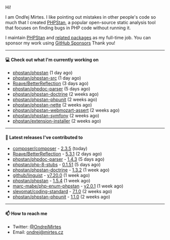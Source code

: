 Hi!

I am Ondřej Mirtes. I like pointing out mistakes in other people's code so much that I created [PHPStan](https://phpstan.org/), a popular open-source static analysis tool that focuses on finding bugs in PHP code without running it.

I maintain [PHPStan](https://github.com/phpstan/phpstan) and [related packages](https://github.com/phpstan/) as my full-time job. You can sponsor my work using [GitHub Sponsors](https://github.com/sponsors/ondrejmirtes) Thank you!

---

#### 💻 Check out what I'm currently working on

- [phpstan/phpstan](https://github.com/phpstan/phpstan) (1 day ago)
- [phpstan/phpstan-src](https://github.com/phpstan/phpstan-src) (1 day ago)
- [Roave/BetterReflection](https://github.com/Roave/BetterReflection) (3 days ago)
- [phpstan/phpdoc-parser](https://github.com/phpstan/phpdoc-parser) (5 days ago)
- [phpstan/phpstan-doctrine](https://github.com/phpstan/phpstan-doctrine) (2 weeks ago)
- [phpstan/phpstan-phpunit](https://github.com/phpstan/phpstan-phpunit) (2 weeks ago)
- [phpstan/phpstan-nette](https://github.com/phpstan/phpstan-nette) (2 weeks ago)
- [phpstan/phpstan-webmozart-assert](https://github.com/phpstan/phpstan-webmozart-assert) (2 weeks ago)
- [phpstan/phpstan-symfony](https://github.com/phpstan/phpstan-symfony) (2 weeks ago)
- [phpstan/extension-installer](https://github.com/phpstan/extension-installer) (2 weeks ago)

---

#### 🔭 Latest releases I've contributed to

- [composer/composer](https://github.com/composer/composer) - [2.3.5](https://github.com/composer/composer/releases/tag/2.3.5) (today)
- [Roave/BetterReflection](https://github.com/Roave/BetterReflection) - [5.3.1](https://github.com/Roave/BetterReflection/releases/tag/5.3.1) (2 days ago)
- [phpstan/phpdoc-parser](https://github.com/phpstan/phpdoc-parser) - [1.4.3](https://github.com/phpstan/phpdoc-parser/releases/tag/1.4.3) (5 days ago)
- [phpstan/php-8-stubs](https://github.com/phpstan/php-8-stubs) - [0.1.51](https://github.com/phpstan/php-8-stubs/releases/tag/0.1.51) (5 days ago)
- [phpstan/phpstan-doctrine](https://github.com/phpstan/phpstan-doctrine) - [1.3.2](https://github.com/phpstan/phpstan-doctrine/releases/tag/1.3.2) (1 week ago)
- [github/linguist](https://github.com/github/linguist) - [v7.20.0](https://github.com/github/linguist/releases/tag/v7.20.0) (1 week ago)
- [phpstan/phpstan](https://github.com/phpstan/phpstan) - [1.5.4](https://github.com/phpstan/phpstan/releases/tag/1.5.4) (1 week ago)
- [marc-mabe/php-enum-phpstan](https://github.com/marc-mabe/php-enum-phpstan) - [v2.0.1](https://github.com/marc-mabe/php-enum-phpstan/releases/tag/v2.0.1) (1 week ago)
- [slevomat/coding-standard](https://github.com/slevomat/coding-standard) - [7.1.0](https://github.com/slevomat/coding-standard/releases/tag/7.1.0) (2 weeks ago)
- [phpstan/phpstan-phpunit](https://github.com/phpstan/phpstan-phpunit) - [1.1.0](https://github.com/phpstan/phpstan-phpunit/releases/tag/1.1.0) (2 weeks ago)

---

#### 📫 How to reach me

- Twitter: [@OndrejMirtes](https://twitter.com/ondrejmirtes)
- Email: [ondrej@mirtes.cz](mailto:ondrej@mirtes.cz)
